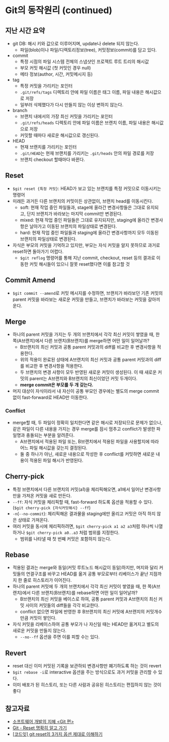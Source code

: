 # Git의 동작원리 (continued)

## 지난 시간 요약
- git DB: 해시 키와 값으로 이루어지며, update나 delete 되지 않는다.
  - 파일(blob)이나 파일/디렉토리정보(tree), 커밋정보(commit)를 담고 있다.
- commit
  - 특정 시점의 파일 시스템 전체의 스냅샷인 프로젝트 루트 트리의 해시값
  - 부모 커밋 해시값 (첫 커밋인 경우 null)
  - 메타 정보(author, 시간, 커밋메시지 등)
- tag
  - 특정 커밋을 가리키는 포인터
  - `.git/refs/tags` 디렉토리 안에 파일 이름은 태그 이름, 파일 내용은 해시값으로 저장
  - 일부러 삭제했다가 다시 만들지 않는 이상 변하지 않는다.
- branch
  - 브랜치 내에서의 가장 최신 커밋을 가리키는 포인터
  - `.git/refs/heads` 디렉토리 안에 파일 이름은 브랜치 이름, 파일 내용은 해시값으로 저장
  - 커밋할 때마다 새로운 해시값으로 갱신된다.
- HEAD
  - 현재 브랜치를 가리키는 포인터
  - `.git/HEAD`는 현재 브랜치를 가리키는 `.git/heads` 안의 파일 경로를 저장
  - 브랜치 checkout 할때마다 바뀐다.

## Reset
- `$git reset {특정 커밋}`: HEAD가 보고 있는 브랜치를 특정 커밋으로 이동시키는 명령어
- 미래든 과거든 다른 브랜치의 커밋이든 상관없이, 브랜치 head를 이동시킨다.
  - soft: 현재 작업 중인 파일들과, stage에 올라간 변경사항들은 그대로 유지되고, 단지 브랜치가 바라보는 마지막 commit만 변경된다.
  - mixed: 현재 작업 중인 파일들은 그대로 유지되지만, staging에 올라간 변경사항은 날아가고 이동된 브랜치의 파일상태로 변경된다. 
  - hard: 현재 작업 중인 파일들과 staging에 올라간 변경사항까지 모두 이동된 브랜치의 파일상태로 변경된다.
- 자식은 부모의 커밋을 기억하고 있지만, 부모는 자식 커밋을 알지 못하므로 과거로 reset하면 돌아가기 어렵다.
  - `$git reflog` 명령어를 통해 지난 commit, checkout, reset 등의 결과로 이동한 커밋 해시들이 있으니 잘못 reset했다면 이를 참고할 것

## Commit Amend
- `$git commit --amend`로 커밋 메시지를 수정하면, 브랜치가 바라보던 기존 커밋의 parent 커밋을 바라보는 새로운 커밋을 만들고, 브랜치가 바라보는 커밋을 갈아끼운다.

## Merge
- 하나의 parent 커밋을 가지는 두 개의 브랜치에서 각각 최신 커밋이 쌓였을 때, 한 쪽(A브랜치)에서 다른 브랜치(B브랜치)를 merge하면 어떤 일이 일어날까? 
  - B브랜치의 최신 커밋과 공통 parent 커밋과의 diff를 비교한 후 변경사항을 적용한다.
  - 위의 적용이 완료된 상태에 A브랜치의 최신 커밋과 공통 parent 커밋과의 diff를 비교한 후 변경사항을 적용한다.
  - 두 브랜치의 변경 사항이 모두 반영된 새로운 커밋이 생성된다. 이 때 새로운 커밋의 parent는 A브랜치와 B브랜치의 최신이었던 커밋 두개이다.
  - **merge commit은 부모를 두 개 갖는다.**
- 머지 대상이 자식이라서 내 자신이 공통 부모인 경우에는 별도의 merge commit 없이 fast-forward로 HEAD만 이동한다. 

### Conflict
- merge할 때, 두 파일이 정확히 일치한다면 같은 해시로 저장되므로 문제가 없으나, 같은 파일이 다른 내용을 가지는 경우 merge를 잠시 멈추고 conflict가 발생한 파일명과 충돌되는 부분을 알려준다.
  - A브랜치에서 적용된 파일 또는, B브랜치에서 적용된 파일을 사용할지에 따라 어느 파일 해시값을 갖는지 결정된다.
  - 둘 중 하나가 아닌, 새로운 내용으로 작성한 후 conflict를 커밋하면 새로운 내용이 적용된 파일 해시가 반영된다.

## Cherry-pick
- 특정 브랜치에서 다른 브랜치의 커밋(a1)을 체리픽해오면, a1에서 일어난 변경사항만을 가져온 커밋을 새로 만든다.
- `--ff`: 자식 커밋을 체리픽할 때, fast-forward 하도록 옵션을 적용할 수 있다. (`$git cherry-pick {자식커밋해시} --ff`)
- `-n`(`--no-commit`): 체리픽해온 결과물을 staging에만 올리고 커밋은 아직 하지 않은 상태로 가져온다.
- 여러 커밋을 동시에 체리픽하려면, `$git cherry-pick a1 a2 a3`처럼 하나씩 나열하거나 `$git cherry-pick a0..a3` 처럼 범위를 지정한다.
  - 범위를 나타낼 때 첫 번째 커밋은 포함하지 않는다. 

## Rebase
- 적용된 결과는 merge와 동일(커밋 루트노드 해시값이 동일)하지만, 머지와 달리 커밋들의 연결구조를 바꾸고 HEAD를 옮겨 공통 부모로부터 리베이스가 끝난 지점까지 한 줄로 히스토리가 이어진다.
- 하나의 parent 커밋에 두 개의 브랜치에서 각각 최신 커밋이 쌓였을 때, 한 쪽(A브랜치)에서 다른 브랜치(B브랜치)를 rebase하면 어떤 일이 일어날까?
  - B브랜치의 최신 커밋을 베이스로 하여, 공통 parent 커밋과 A브랜치의 최신 커밋 사이의 커밋들의 diff들을 각각 비교한다.
  - conflict 없으면 파일에 반영한 후 B브랜치의 최신 커밋에 A브랜치의 커밋개수만큼 커밋이 쌓인다. 
- 자식 커밋을 리베이스하여 공통 부모가 나 자신일 때는 HEAD만 옮겨지고 별도의 새로운 커밋을 만들지 않는다.
  - `--no--ff` 옵션을 주면 이를 피할 수는 있다.

## Revert
- reset 대신 이미 커밋된 기록을 보관하되 변경사항만 폐기하도록 하는 것이 revert
- `$git rebase -i`로 interactive 옵션을 주는 방식으로도 과거 커밋을 관리할 수 있다.
- 이미 배포가 된 히스토리, 또는 다른 사람과 공유된 히스토리는 편집하지 않는 것이 좋다

## 참고자료
- [소프트웨어 개발의 지혜 <Git 편>](https://www.codesoom.com/courses/git)
- [Git - Reset 명확히 알고 가기](https://git-scm.com/book/ko/v2/Git-%EB%8F%84%EA%B5%AC-Reset-%EB%AA%85%ED%99%95%ED%9E%88-%EC%95%8C%EA%B3%A0-%EA%B0%80%EA%B8%B0)
- [[코드잇] git reset의 3가지 옵션 제대로 이해하기](https://blog.naver.com/PostView.naver?blogId=codeitofficial&logNo=221950118036&redirect=Dlog&widgetTypeCall=true&directAccess=false)
